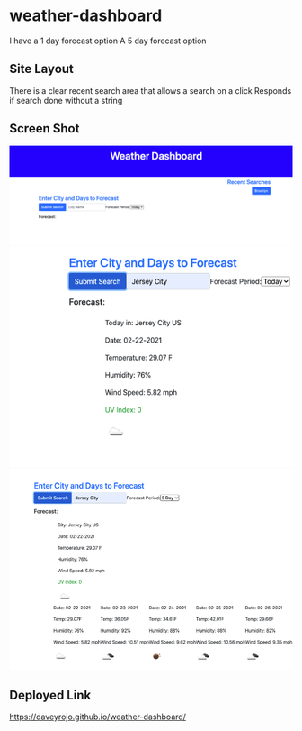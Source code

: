 # weather-dashboard
I have a 1 day forecast option
A 5 day forecast option

## Site Layout
There is a clear recent search area that allows a search on a click
Responds if search done without a string

## Screen Shot

![weather-dashboard](assets/img/searchhistory.png)
![weather-dashboard](assets/img/oneday.png)
![weather-dashboard](assets/img/5dayforecast.png)

## Deployed Link

https://daveyrojo.github.io/weather-dashboard/

